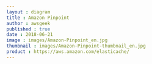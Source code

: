 ```yaml
---
layout : diagram
title : Amazon Pinpoint
author : awsgeek
published : true
date : 2018-06-21
image : images/Amazon-Pinpoint_en.jpg
thumbnail : images/Amazon-Pinpoint-thumbnail_en.jpg
product : https://aws.amazon.com/elasticache/
---
```

